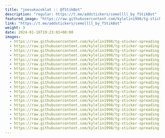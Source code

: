 ```yaml
---
title: "jeesukacoklat :: @fStikBot"
description: "regular: https://t.me/addstickers/cemollll_by_fStikBot"
featured_image: "https://raw.githubusercontent.com/kylelin1998/tg-sticker-spreading-worldwide-images/main/img/e56a6e1f-9cb8-439a-8794-761a38a39e37.jpg"
link: "https://t.me/addstickers/cemollll_by_fStikBot"
weight: 3
date: 2024-01-16T19:23:01+08:00
images:
  - https://raw.githubusercontent.com/kylelin1998/tg-sticker-spreading-worldwide-images/main/img/e56a6e1f-9cb8-439a-8794-761a38a39e37.jpg
  - https://raw.githubusercontent.com/kylelin1998/tg-sticker-spreading-worldwide-images/main/img/ff8faac7-cd5d-49f5-8da7-b5294310c4fa.jpg
  - https://raw.githubusercontent.com/kylelin1998/tg-sticker-spreading-worldwide-images/main/img/235b1fbb-31f9-49c9-b032-dd48aaeec416.jpg
  - https://raw.githubusercontent.com/kylelin1998/tg-sticker-spreading-worldwide-images/main/img/d0902ed5-6b52-4cfb-8278-7fbeb430bd3d.jpg
  - https://raw.githubusercontent.com/kylelin1998/tg-sticker-spreading-worldwide-images/main/img/f00500e4-0ff5-4fcc-abb7-60eae3656461.jpg
  - https://raw.githubusercontent.com/kylelin1998/tg-sticker-spreading-worldwide-images/main/img/fe3f4a6d-094c-474b-ac02-aecdc7b02931.jpg
  - https://raw.githubusercontent.com/kylelin1998/tg-sticker-spreading-worldwide-images/main/img/ca917e59-723e-4473-bb42-5a311f96fed2.jpg
  - https://raw.githubusercontent.com/kylelin1998/tg-sticker-spreading-worldwide-images/main/img/99365c3d-bb11-4576-8788-9ccb252af89f.jpg
  - https://raw.githubusercontent.com/kylelin1998/tg-sticker-spreading-worldwide-images/main/img/37be4f99-f94e-4a38-b5db-73ef2fbc413d.jpg
  - https://raw.githubusercontent.com/kylelin1998/tg-sticker-spreading-worldwide-images/main/img/a411dd5e-054d-4716-9849-022db47afc4a.jpg
  - https://raw.githubusercontent.com/kylelin1998/tg-sticker-spreading-worldwide-images/main/img/7323d388-4c91-4f09-83f6-3deb6f572e3e.jpg
  - https://raw.githubusercontent.com/kylelin1998/tg-sticker-spreading-worldwide-images/main/img/606a4c08-fca1-46aa-819d-becf54e009a1.jpg
  - https://raw.githubusercontent.com/kylelin1998/tg-sticker-spreading-worldwide-images/main/img/7f79b3d9-bddc-4dd5-b710-51ef1706f779.jpg
  - https://raw.githubusercontent.com/kylelin1998/tg-sticker-spreading-worldwide-images/main/img/a72273fb-7bbf-4e53-a594-a3a0350d87e3.jpg
  - https://raw.githubusercontent.com/kylelin1998/tg-sticker-spreading-worldwide-images/main/img/5709af36-78c4-4861-8091-6d4ea00bc1d1.jpg
  - https://raw.githubusercontent.com/kylelin1998/tg-sticker-spreading-worldwide-images/main/img/4440d5eb-c059-43b0-94fe-78daa115ffad.jpg
  - https://raw.githubusercontent.com/kylelin1998/tg-sticker-spreading-worldwide-images/main/img/1488c837-fcd1-4344-b3c0-6f2a7ef5b6a6.jpg
  - https://raw.githubusercontent.com/kylelin1998/tg-sticker-spreading-worldwide-images/main/img/30489b9c-3485-47dc-91cc-79fe499d4dc4.jpg
  - https://raw.githubusercontent.com/kylelin1998/tg-sticker-spreading-worldwide-images/main/img/ed38fed9-7e80-41a0-96a9-d7c8d900f78c.jpg
  - https://raw.githubusercontent.com/kylelin1998/tg-sticker-spreading-worldwide-images/main/img/2063f504-caf8-45a8-8eb1-4ea36b95f4b5.jpg
---
```

